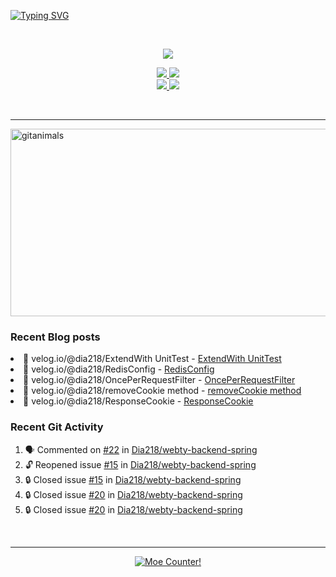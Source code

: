<!-- Readme Typing SVG -->
<a href="https://git.io/typing-svg"><img src="https://readme-typing-svg.demolab.com?font=Comic+Neue&size=50&duration=2000&pause=300&color=FFDD76&background=000920&center=true&vCenter=true&width=1080&height=100&lines=Hello%2C+I'm+Dia!;.++.++.+++%7C%E1%B4%97%E2%80%A2..)%EF%BE%89%E2%81%BE%E2%81%BE;I+decorated+my+github+profile.;%E3%83%BE(%3E%CF%89%3C%E2%97%8B)+;I+hope+you+have+a+wonderful+day!!;%E0%B9%91(%E0%B9%91%CB%83%CC%B5%E1%B4%97%CB%82%CC%B5)%D9%88%E2%99%A1;%E0%B9%91%E2%9D%A4%E2%80%BF%E2%9D%A4%E0%B9%91+%E0%B9%91%E2%9D%A4%E2%80%BF%E2%9D%A4%E0%B9%91+%E0%B9%91%E2%9D%A4%E2%80%BF%E2%9D%A4%E0%B9%91+%E0%B9%91%E2%9D%A4%E2%80%BF%E2%9D%A4%E0%B9%91" alt="Typing SVG" /></a>

<br>

<!-- GitHub Readme Stats -->
<!-- 깃허브 통계 -->
<p align="center">
  <a href="https://github-readme-stats.vercel.app">
    <img src="https://github-readme-stats.vercel.app/api?username=Dia218&count_private=true&include_all_commits=true&show_icons=true&rank_icon=github&title_color=ffcc00&text_color=0088ff&icon_color=c792ea&bg_color=1a2540&hide_border=false&show=reviews,prs_merged&hide=contribs" />
  </a>
</p>

<!-- 깃허브 저장소 핀 -->
<p align="center">
  <a href="https://github.com/dia218/webty-backend-spring">
    <img src="https://github-readme-stats.vercel.app/api/pin/?username=Dia218&repo=webty-backend-spring&show_owner=false&title_color=d7b1f0&text_color=38f8ff&icon_color=ffcc00&bg_color=1a2540&hide_border=false" />
  </a>
  <a href="https://github.com/dia218/webty-frontend-next">
    <img src="https://github-readme-stats.vercel.app/api/pin/?username=Dia218&repo=webty-frontend-next&show_owner=false&title_color=d7b1f0&text_color=38f8ff&icon_color=ffcc00&bg_color=1a2540&hide_border=false" />
  </a>
  <br>
  <a href="https://github.com/dia218/coffeebeanery-website-backend-spring">
    <img src="https://github-readme-stats.vercel.app/api/pin/?username=Dia218&repo=coffeebeanery-website-backend-spring&show_owner=false&title_color=d7b1f0&text_color=38f8ff&icon_color=ffcc00&bg_color=1a2540&hide_border=false" />
  </a>
  <a href="https://github.com/dia218/coffeebeanery-website-front-next">
    <img src="https://github-readme-stats.vercel.app/api/pin/?username=Dia218&repo=coffeebeanery-website-front-next&show_owner=false&title_color=d7b1f0&text_color=38f8ff&icon_color=ffcc00&bg_color=1a2540&hide_border=false" />
  </a>
</p>  

<br>
<hr>

<!-- gitanimals -->
<a href="https://www.gitanimals.org/en_US/guild/detail/672684621890333195">
      <img
        src="https://render.gitanimals.org/guilds/672684621890333195/draw"
        width="600"
        height="300"
        alt="gitanimals"
      />
</a>

### Recent Blog posts

<!-- BLOG-POST-LIST:START --><li>💫 velog.io/@dia218/ExtendWith UnitTest - <a href="https://velog.io/@dia218/ExtendWith-UnitTest">ExtendWith UnitTest</a></li>
<li>💫 velog.io/@dia218/RedisConfig - <a href="https://velog.io/@dia218/RedisConfig">RedisConfig</a></li>
<li>💫 velog.io/@dia218/OncePerRequestFilter - <a href="https://velog.io/@dia218/OncePerRequestFilter">OncePerRequestFilter</a></li>
<li>💫 velog.io/@dia218/removeCookie method - <a href="https://velog.io/@dia218/removeCookie-method">removeCookie method</a></li>
<li>💫 velog.io/@dia218/ResponseCookie - <a href="https://velog.io/@dia218/ResponseCookie">ResponseCookie</a></li>
<!-- BLOG-POST-LIST:END -->

### Recent Git Activity

<!--START_SECTION:activity-->
1. 🗣 Commented on [#22](https://github.com/Dia218/webty-backend-spring/pull/22#issuecomment-2621891091) in [Dia218/webty-backend-spring](https://github.com/Dia218/webty-backend-spring)
2. 🔓 Reopened issue [#15](https://github.com/Dia218/webty-backend-spring/issues/15) in [Dia218/webty-backend-spring](https://github.com/Dia218/webty-backend-spring)
3. 🔒 Closed issue [#15](https://github.com/Dia218/webty-backend-spring/issues/15) in [Dia218/webty-backend-spring](https://github.com/Dia218/webty-backend-spring)
4. 🔒 Closed issue [#20](https://github.com/Dia218/webty-backend-spring/issues/20) in [Dia218/webty-backend-spring](https://github.com/Dia218/webty-backend-spring)
5. 🔒 Closed issue [#20](https://github.com/Dia218/webty-backend-spring/issues/20) in [Dia218/webty-backend-spring](https://github.com/Dia218/webty-backend-spring)
<!--END_SECTION:activity-->

<br>

---

<!-- Moe Counter -->
<p align="center">
  <a href="https://count.getloli.com" target="_blank">
    <img alt="Moe Counter!" src="https://count.getloli.com/@dia_page_counter?name=dia_page_counter&theme=booru-yuyuyui&padding=4&offset=0&align=top&scale=1&pixelated=1&darkmode=auto">
  </a>
</p>
